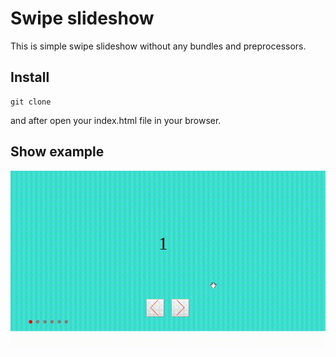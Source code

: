 # Swipe slideshow

This is simple swipe slideshow without any bundles and preprocessors.

## Install

	git clone

and after open your index.html file in your browser.

## Show example

![example](https://github.com/alexeyvax/SwipeSlideshow/blob/master/example-gif/example-SwipeSlideshow.gif)
